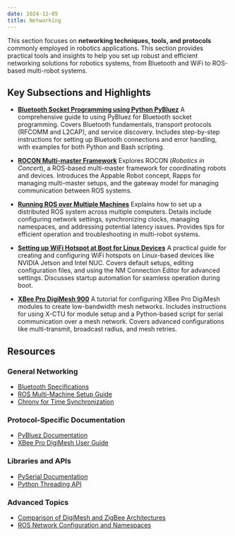 ```yaml
---
date: 2024-12-05
title: Networking
---
```

<!-- **This page is a stub.** You can help us improve it by [editing it](https://github.com/RoboticsKnowledgebase/roboticsknowledgebase.github.io).
{: .notice--warning} -->

This section focuses on **networking techniques, tools, and protocols** commonly employed in robotics applications. This section provides practical tools and insights to help you set up robust and efficient networking solutions for robotics systems, from Bluetooth and WiFi to ROS-based multi-robot systems.

## Key Subsections and Highlights

- **[Bluetooth Socket Programming using Python PyBluez](/wiki/networking/bluetooth-sockets/)**
  A comprehensive guide to using PyBluez for Bluetooth socket programming. Covers Bluetooth fundamentals, transport protocols (RFCOMM and L2CAP), and service discovery. Includes step-by-step instructions for setting up Bluetooth connections and error handling, with examples for both Python and Bash scripting.

- **[ROCON Multi-master Framework](/wiki/networking/rocon-multi-master/)**
  Explores ROCON (*Robotics in Concert*), a ROS-based multi-master framework for coordinating robots and devices. Introduces the Appable Robot concept, Rapps for managing multi-master setups, and the gateway model for managing communication between ROS systems.

- **[Running ROS over Multiple Machines](/wiki/networking/ros-distributed/)**
  Explains how to set up a distributed ROS system across multiple computers. Details include configuring network settings, synchronizing clocks, managing namespaces, and addressing potential latency issues. Provides tips for efficient operation and troubleshooting in multi-robot systems.

- **[Setting up WiFi Hotspot at Boot for Linux Devices](/wiki/networking/wifi-hotspot/)**
  A practical guide for creating and configuring WiFi hotspots on Linux-based devices like NVIDIA Jetson and Intel NUC. Covers default setups, editing configuration files, and using the NM Connection Editor for advanced settings. Discusses startup automation for seamless operation during boot.

- **[XBee Pro DigiMesh 900](/wiki/networking/xbee-pro-digimesh-900/)**
  A tutorial for configuring XBee Pro DigiMesh modules to create low-bandwidth mesh networks. Includes instructions for using X-CTU for module setup and a Python-based script for serial communication over a mesh network. Covers advanced configurations like multi-transmit, broadcast radius, and mesh retries.

## Resources

### General Networking
- [Bluetooth Specifications](http://www.bluetooth.org/spec)
- [ROS Multi-Machine Setup Guide](http://wiki.ros.org/ROS/Tutorials/MultipleMachines)
- [Chrony for Time Synchronization](http://www.ntp.org/)

### Protocol-Specific Documentation
- [PyBluez Documentation](https://people.csail.mit.edu/albert/bluez-intro/c33.html)
- [XBee Pro DigiMesh User Guide](http://ftp1.digi.com/support/documentation/90000903_G.pdf)

### Libraries and APIs
- [PySerial Documentation](http://pyserial.readthedocs.org/en/latest/pyserial_api.html)
- [Python Threading API](https://docs.python.org/2/library/threading.html)

### Advanced Topics
- [Comparison of DigiMesh and ZigBee Architectures](http://www.digi.com/pdf/wp_zigbeevsdigimesh.pdf)
- [ROS Network Configuration and Namespaces](http://nootrix.com/2013/08/ros-namespaces/)
